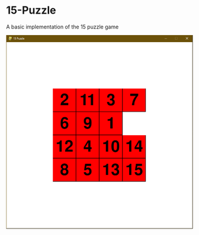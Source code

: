 # 15-Puzzle
A basic implementation of the 15 puzzle  game

![Game screenshot](https://github.com/Rosco5555/15-Puzzle/blob/main/eightspuzzle.png)
